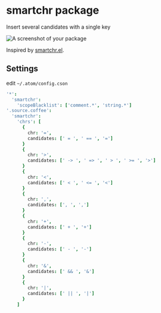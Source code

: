 # smartchr package

Insert several candidates with a single key

![A screenshot of your package](http://i.gyazo.com/d65638fee9e3854443b4846287f5d9b0.gif)

Inspired by [smartchr.el](https://github.com/imakado/emacs-smartchr/).

## Settings

edit `~/.atom/config.cson`

```coffeescript
'*':
  'smartchr':
    'scopeBlacklist': ['comment.*', 'string.*']
'.source.coffee':
  'smartchr':
    'chrs': [
      {
        chr: '=',
        candidates: [' = ', ' == ', '=']
      }
      {
        chr: '>',
        candidates: [' -> ', ' => ', ' > ', ' >= ', '>']
      }
      {
        chr: '<',
        candidates: [' < ', ' <= ', '<']
      }
      {
        chr: ',',
        candidates: [', ', ',']
      }
      {
        chr: '+',
        candidates: [' + ', '+']
      }
      {
        chr: '-',
        candidates: [' - ', '-']
      }
      {
        chr: '&',
        candidates: [' && ', '&']
      }
      {
        chr: '|',
        candidates: [' || ', '|']
      }
    ]
```
